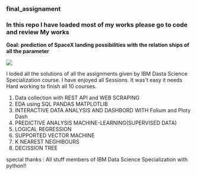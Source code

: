 ### final_assignament
### In this repo I have loaded most of my works please go to code and review My works <p>
  <b>Goal: prediction of SpaceX landing possibilities with the relation ships of all the parameter</b>

![](https://cf-courses-data.s3.us.cloud-object-storage.appdomain.cloud/IBMDeveloperSkillsNetwork-DS0701EN-SkillsNetwork/api/Images/landing\_1.gif)

<p> I loded all the solutions of all the assignments given by IBM Dasta Science Specialization course.
  I have enjoyed all Sessions. It was't easy it needs Hard working to finish all 10 courses.
</p>
<ol><li> Data collection with REST API and WEB SCRAPING</li>
   <li>EDA using SQL PANDAS MATPLOTLIB</li>
  <li>INTERACTIVE DATA ANALYSIS AND DASHBORD WITH Folium and Ploty Dash</Li>
  <li>PREDICTIVE ANALYSIS  MACHINE-LEARNING(SUPERVISED DATA)</li>
   <li>LOGICAL REGRESSION</li>
   <li>SUPPORTED VECTOR MACHINE</li>
              <li>K NEAREST NEGHIBOURS</li>
            <li>  DECISSION TREE</li>
            </ol>
            special thanks : All stuff members of IBM Data Science Specialization with python!!
              
  

